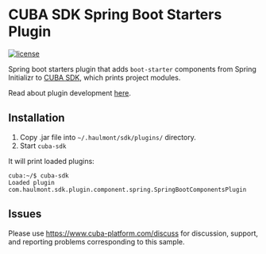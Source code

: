 # CUBA SDK Spring Boot Starters Plugin

<a href="http://www.apache.org/licenses/LICENSE-2.0"><img src="https://img.shields.io/badge/license-Apache%20License%202.0-blue.svg?style=flat" alt="license" title=""></a>

Spring boot starters plugin that adds `boot-starter` components from Spring Initializr to [CUBA SDK](https://github.com/cuba-platform/cuba-sdk), which prints project modules.

Read about plugin development [here](https://github.com/cuba-platform/cuba-sdk/wiki/Plugin-Development).

## Installation

1. Copy .jar file into `~/.haulmont/sdk/plugins/` directory.
1. Start `cuba-sdk`

It will print loaded plugins:
```
cuba:~/$ cuba-sdk 
Loaded plugin com.haulmont.sdk.plugin.component.spring.SpringBootComponentsPlugin
```

## Issues
Please use https://www.cuba-platform.com/discuss for discussion, support, and reporting problems corresponding to this sample.
